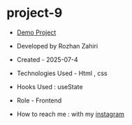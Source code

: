 # project-9
- [Demo Project](https://rozhanzahiri.github.io/Project-7/)

- Developed by Rozhan Zahiri

- Created - 2025-07-4

- Technologies Used - Html , css

- Hooks Used : useState 

- Role - Frontend

- How to reach me : with my [instagram](https://www.instagram.com/rozhanzahiri_developer) 
